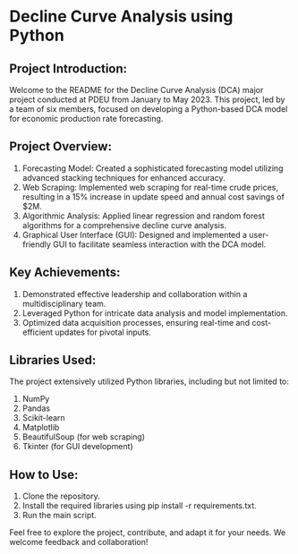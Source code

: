# Decline Curve Analysis using Python
## Project Introduction:
Welcome to the README for the Decline Curve Analysis (DCA) major project conducted at PDEU from January to May 2023. This project, led by a team of six members, focused on developing a Python-based DCA model for economic production rate forecasting.

## Project Overview:
1. Forecasting Model: Created a sophisticated forecasting model utilizing advanced stacking techniques for enhanced accuracy.
2. Web Scraping: Implemented web scraping for real-time crude prices, resulting in a 15% increase in update speed and annual cost savings of $2M.
3. Algorithmic Analysis: Applied linear regression and random forest algorithms for a comprehensive decline curve analysis.
4. Graphical User Interface (GUI): Designed and implemented a user-friendly GUI to facilitate seamless interaction with the DCA model.

## Key Achievements:
1. Demonstrated effective leadership and collaboration within a multidisciplinary team.
2. Leveraged Python for intricate data analysis and model implementation.
3. Optimized data acquisition processes, ensuring real-time and cost-efficient updates for pivotal inputs.

## Libraries Used:
The project extensively utilized Python libraries, including but not limited to:

1. NumPy
2. Pandas
3. Scikit-learn
4. Matplotlib
5. BeautifulSoup (for web scraping)
6. Tkinter (for GUI development)

## How to Use:
1. Clone the repository.
2. Install the required libraries using pip install -r requirements.txt.
3. Run the main script.

Feel free to explore the project, contribute, and adapt it for your needs. We welcome feedback and collaboration!


